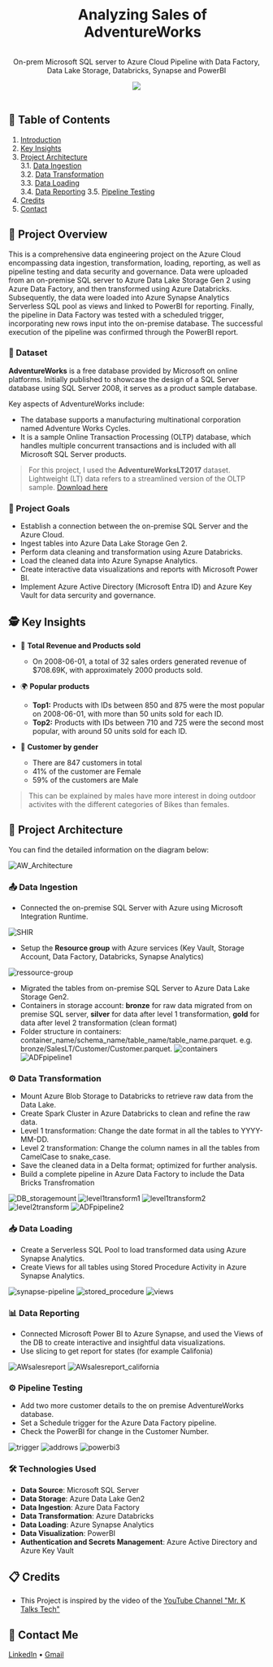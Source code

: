 <div align="center">
  
  <div id="user-content-toc">
    <ul>
      <summary><h1 style="display: inline-block;"> Analyzing Sales of AdventureWorks </h1></summary>
    </ul>
  </div>
  
  <p>On-prem Microsoft SQL server to Azure Cloud Pipeline with Data Factory, Data Lake Storage, Databricks, Synapse and PowerBI</p>
  
  <a href="#">
    <img src="https://github.com/IrisWangAU/Azure_Data_Engineer_Project/blob/main/asset/AWSaleReport.png">
  </a>
 
</div>
<br>

## 📝 Table of Contents
1. [Introduction](#introduction)
2. [Key Insights](#key-insights)
3. [Project Architecture](#project-architecture)  
  3.1. [Data Ingestion](#data-ingestion)  
  3.2. [Data Transformation](#data-transformation)  
  3.3. [Data Loading](#data-loading)  
  3.4. [Data Reporting](#data-reporting)
  3.5. [Pipeline Testing](#pipeline-testing)
4. [Credits](#credits)
5. [Contact](#contact)

<a name="introduction"></a>
## 🔬 Project Overview 

This is a comprehensive data engineering project on the Azure Cloud encompassing data ingestion, transformation, loading, reporting, as well as pipeline testing and data security and governance. Data were uploaded from an on-premise SQL server to Azure Data Lake Storage Gen 2 using Azure Data Factory, and then transformed using Azure Databricks. Subsequently, the data were loaded into Azure Synapse Analytics Serverless SQL pool as views and linked to PowerBI for reporting. Finally, the pipeline in Data Factory was tested with a scheduled trigger, incorporating new rows input into the on-premise database. The successful execution of the pipeline was confirmed through the PowerBI report.


### 💾 Dataset

**AdventureWorks** is a free database provided by Microsoft on online platforms. Initially published to showcase the design of a SQL Server database using SQL Server 2008, it serves as a product sample database.

Key aspects of AdventureWorks include:

- The database supports a manufacturing multinational corporation named Adventure Works Cycles.
- It is a sample Online Transaction Processing (OLTP) database, which handles multiple concurrent transactions and is included with all Microsoft SQL Server products.

> For this project, I used the **AdventureWorksLT2017** dataset. Lightweight (LT) data refers to a streamlined version of the OLTP sample. [Download here](https://github.com/Microsoft/sql-server-samples/releases/tag/adventureworks)


### 🎯 Project Goals

- Establish a connection between the on-premise SQL Server and the Azure Cloud.
- Ingest tables into Azure Data Lake Storage Gen 2.
- Perform data cleaning and transformation using Azure Databricks.
- Load the cleaned data into Azure Synapse Analytics.
- Create interactive data visualizations and reports with Microsoft Power BI.
- Implement Azure Active Directory (Microsoft Entra ID) and Azure Key Vault for data sercurity and governance.

<a name="key-insights"></a>
## 🕵️ Key Insights

- 💸 **Total Revenue and Products sold**
  - On 2008-06-01, a total of 32 sales orders generated revenue of $708.69K, with approximately 2000 products sold.
 
- 🌍 **Popular products**
  - **Top1:** Products with IDs between 850 and 875 were the most popular on 2008-06-01, with more than 50 units sold for each ID.
  - **Top2:** Products with IDs between 710 and 725 were the second most popular, with around 50 units sold for each ID.

- 🚻 **Customer by gender**
  - There are 847 customers in total
  - 41% of the customer are Female
  - 59% of the customers are Male

> This can be explained by males have more interest in doing outdoor activites with the different categories of Bikes than females.

<a name="project-architecture"></a>
## 📝 Project Architecture

You can find the detailed information on the diagram below:

![AW_Architecture](https://github.com/IrisWangAU/Azure_Data_Engineer_Project/blob/main/asset/ProjectArchitecture.png)

<a name="data-ingestion"></a>
### 📤 Data Ingestion
- Connected the on-premise SQL Server with Azure using Microsoft Integration Runtime.

![SHIR](https://github.com/IrisWangAU/Azure_Data_Engineer_Project/blob/main/asset/SHIR.PNG)

- Setup the **Resource group** with Azure services (Key Vault, Storage Account, Data Factory, Databricks, Synapse Analytics)

![ressource-group](https://github.com/IrisWangAU/Azure_Data_Engineer_Project/blob/main/asset/ResourceGroup.PNG)

- Migrated the tables from on-premise SQL Server to Azure Data Lake Storage Gen2.
- Containers in storage account: **bronze** for raw data migrated from on premise SQL server, **silver** for data after level 1 transformation, **gold** for data after level 2 transformation (clean format)
- Folder structure in containers: container_name/schema_name/table_name/table_name.parquet. e.g. bronze/SalesLT/Customer/Customer.parquet.
![containers](https://github.com/IrisWangAU/Azure_Data_Engineer_Project/blob/main/asset/containers.PNG)
![ADFpipeline1](https://github.com/IrisWangAU/Azure_Data_Engineer_Project/blob/main/asset/ADFpipeline1.png)

<a name="data-transformation"></a>
### ⚙️ Data Transformation

- Mount Azure Blob Storage to Databricks to retrieve raw data from the Data Lake.
- Create Spark Cluster in Azure Databricks to clean and refine the raw data.
- Level 1 transformation: Change the date format in all the tables to YYYY-MM-DD.
- Level 2 transformation: Change the column names in all the tables from CamelCase to snake_case.
- Save the cleaned data in a Delta format; optimized for further analysis.
- Build a complete pipeline in Azure Data Factory to include the Data Bricks Transfromation

![DB_storagemount](https://github.com/IrisWangAU/Azure_Data_Engineer_Project/blob/main/asset/db_storagemount.png)
![level1transform1](https://github.com/IrisWangAU/Azure_Data_Engineer_Project/blob/main/asset/level1T1.png)
![level1transform2](https://github.com/IrisWangAU/Azure_Data_Engineer_Project/blob/main/asset/level1T2.png)
![level2transform](https://github.com/IrisWangAU/Azure_Data_Engineer_Project/blob/main/asset/level2T.png)
![ADFpipeline2](https://github.com/IrisWangAU/Azure_Data_Engineer_Project/blob/main/asset/ADFpipeline.png)


<a name="data-loading"></a>
### 📥 Data Loading

- Create a Serverless SQL Pool to load transformed data using Azure Synapse Analytics.
- Create Views for all tables using Stored Procedure Activity in Azure Synapse Analytics.

![synapse-pipeline](https://github.com/IrisWangAU/Azure_Data_Engineer_Project/blob/main/asset/synapse_pipeline.png)
![stored_procedure](https://github.com/IrisWangAU/Azure_Data_Engineer_Project/blob/main/asset/SP-createViews.png)
![views](https://github.com/IrisWangAU/Azure_Data_Engineer_Project/blob/main/asset/views.png)

<a name="data-reporting"></a>
### 📊 Data Reporting
- Connected Microsoft Power BI to Azure Synapse, and used the Views of the DB to create interactive and insightful data visualizations.
- Use slicing to get report for states (for example Califonia)

![AWsalesreport](https://github.com/IrisWangAU/Azure_Data_Engineer_Project/blob/main/asset/AWSaleReport.png)
![AWsalesreport_california](https://github.com/IrisWangAU/Azure_Data_Engineer_Project/blob/main/asset/AWSaleReport_Califonia.png)

<a name="pipeline-testing"></a>
### ⚙️ Pipeline Testing
- Add two more customer details to the on premise AdventureWorks database.
- Set a Schedule trigger for the Azure Data Factory pipeline.
- Check the PowerBI for change in the Customer Number.

![trigger](https://github.com/IrisWangAU/Azure_Data_Engineer_Project/blob/main/asset/trigger.png)
![addrows](https://github.com/IrisWangAU/Azure_Data_Engineer_Project/blob/main/asset/addrows.png)
![powerbi3](https://github.com/IrisWangAU/Azure_Data_Engineer_Project/blob/main/asset/powerbi3.png)


### 🛠️ Technologies Used

- **Data Source**: Microsoft SQL Server
- **Data Storage**: Azure Data Lake Gen2
- **Data Ingestion**: Azure Data Factory
- **Data Transformation**: Azure Databricks
- **Data Loading**: Azure Synapse Analytics
- **Data Visualization**: PowerBI
- **Authentication and Secrets Management**: Azure Active Directory and Azure Key Vault

<a name="credits"></a>
## 📋 Credits

- This Project is inspired by the video of the [YouTube Channel "Mr. K Talks Tech"](https://www.youtube.com/watch?v=iQ41WqhHglk)  

<a name="contact"></a>
## 📨 Contact Me

[LinkedIn](https://www.linkedin.com/in/iriswangau/) •
[Gmail](iriswang.mel@gmail.com)
